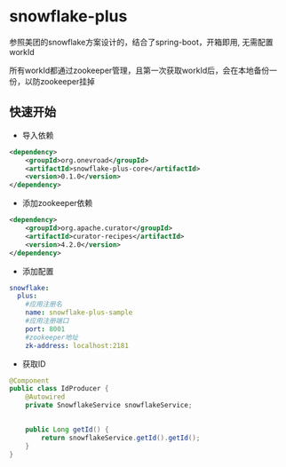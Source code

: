 # snowflake-plus

参照美团的snowflake方案设计的，结合了spring-boot，开箱即用, 无需配置workId

所有workId都通过zookeeper管理，且第一次获取workId后，会在本地备份一份，以防zookeeper挂掉

## 快速开始
- 导入依赖
```xml
<dependency>
    <groupId>org.onevroad</groupId>
    <artifactId>snowflake-plus-core</artifactId>
    <version>0.1.0</version>
</dependency>
```
- 添加zookeeper依赖
```xml
<dependency>
    <groupId>org.apache.curator</groupId>
    <artifactId>curator-recipes</artifactId>
    <version>4.2.0</version>
</dependency>
```

- 添加配置
```yaml
snowflake:
  plus:
    #应用注册名
    name: snowflake-plus-sample
    #应用注册端口
    port: 8001
    #zookeeper地址
    zk-address: localhost:2181
```

- 获取ID
```java
@Component
public class IdProducer {
    @Autowired
    private SnowflakeService snowflakeService;

    
    public Long getId() {
        return snowflakeService.getId().getId();
    }
}
```